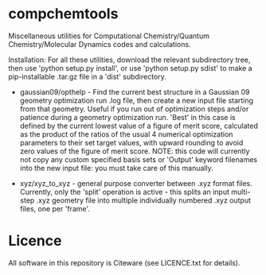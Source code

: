 # compchemtools
Miscellaneous utilities for Computational Chemistry/Quantum Chemistry/Molecular Dynamics codes and calculations.

Installation: For all these utilities, download the relevant subdirectory tree, then use 'python setup.py install', or use 'python setup.py sdist' to make a pip-installable .tar.gz file in a 'dist' subdirectory.

* gaussian09/opthelp - Find the current best structure in a Gaussian 09 geometry optimization run .log file, then create a new input file starting from that geometry. Useful if you run out of optimization steps and/or patience during a geometry optimization run. 'Best' in this case is defined by the current lowest value of a figure of merit score, calculated as the product of the ratios of the usual 4 numerical optimization parameters to their set target values, with upward rounding to avoid zero values of the figure of merit score. NOTE: this code will currently not copy any custom specified basis sets or 'Output' keyword filenames into the new input file: you must take care of this manually.

* xyz/xyz_to_xyz - general purpose converter between .xyz format files. Currently, only the 'split' operation is active - this splits an input multi-step .xyz geometry file into multiple individually numbered .xyz output files, one per 'frame'. 

# Licence
All software in this repository is Citeware (see LICENCE.txt for details).
